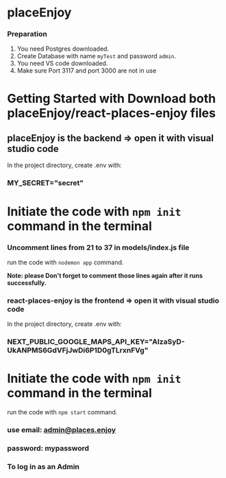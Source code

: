# placeEnjoy
### Preparation

1. You need Postgres downloaded.
2. Create Database with name `myTest` and password `admin`.
3. You need VS code downloaded.
4. Make sure Port 3117 and port 3000 are not in use

# Getting Started with Download both placeEnjoy/react-places-enjoy files

## placeEnjoy is the backend => open it with visual studio code

In the project directory, create .env with:

### MY_SECRET="secret"

# Initiate the code with `npm init` command in the terminal

### Uncomment lines from 21 to 37 in models/index.js file

run the code with `nodemon app` command.

**Note: please Don't forget to comment those lines again after it runs successfully.**

### react-places-enjoy is the frontend => open it with visual studio code

In the project directory, create .env with:

### NEXT_PUBLIC_GOOGLE_MAPS_API_KEY="AIzaSyD-UkANPMS6GdVFjJwDi6P1D0gTLrxnFVg"

# Initiate the code with `npm init` command in the terminal

run the code with `npm start` command.

### use email: admin@places.enjoy
###     password: mypassword
### To log in as an Admin

